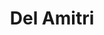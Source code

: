 ---
title: "Del Amitri"
summary: "Scottish indie rock band founded in Glasgow in 1983 and disbanded in 2002. Reformed again in 2018."
image: "del-amitri.jpg"
apple_music_artist_url: "https://music.apple.com/gb/artist/del-amitri/42508"
---